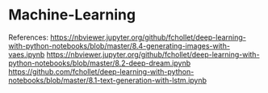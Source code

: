 # Machine-Learning
References:
https://nbviewer.jupyter.org/github/fchollet/deep-learning-with-python-notebooks/blob/master/8.4-generating-images-with-vaes.ipynb
https://nbviewer.jupyter.org/github/fchollet/deep-learning-with-python-notebooks/blob/master/8.2-deep-dream.ipynb
https://github.com/fchollet/deep-learning-with-python-notebooks/blob/master/8.1-text-generation-with-lstm.ipynb
